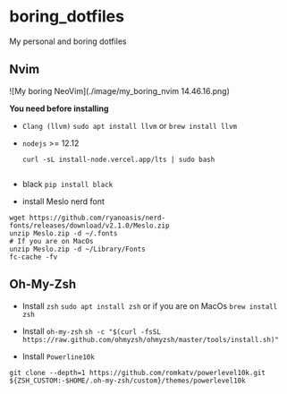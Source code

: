 # boring_dotfiles
 My personal and boring dotfiles 

## Nvim

![My boring NeoVim](./image/my_boring_nvim 14.46.16.png)

**You need before installing**

- `Clang (llvm)`
`sudo apt install llvm`
or
`brew install llvm`

- `nodejs` >= 12.12

	`curl -sL install-node.vercel.app/lts | sudo bash`

	```
- black
	`pip install black`
	
- install Meslo nerd font
```
wget https://github.com/ryanoasis/nerd-fonts/releases/download/v2.1.0/Meslo.zip
unzip Meslo.zip -d ~/.fonts
# If you are on MacOs 
unzip Meslo.zip -d ~/Library/Fonts
fc-cache -fv
```

## Oh-My-Zsh

- Install `zsh`
`sudo apt install zsh`
or if you are on MacOs
`brew install zsh`

- Install `oh-my-zsh`
`sh -c "$(curl -fsSL https://raw.github.com/ohmyzsh/ohmyzsh/master/tools/install.sh)"`

- Install `Powerline10k`

`git clone --depth=1 https://github.com/romkatv/powerlevel10k.git ${ZSH_CUSTOM:-$HOME/.oh-my-zsh/custom}/themes/powerlevel10k`
